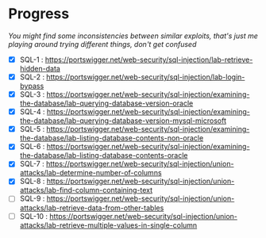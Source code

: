 # Progress

*You might find some inconsistencies between similar exploits, that's just me playing around trying different things, don't get confused*

  - [x] SQL-1 : https://portswigger.net/web-security/sql-injection/lab-retrieve-hidden-data
  - [x] SQL-2 : https://portswigger.net/web-security/sql-injection/lab-login-bypass
  - [x] SQL-3 : https://portswigger.net/web-security/sql-injection/examining-the-database/lab-querying-database-version-oracle
  - [x] SQL-4 : https://portswigger.net/web-security/sql-injection/examining-the-database/lab-querying-database-version-mysql-microsoft
  - [x] SQL-5 : https://portswigger.net/web-security/sql-injection/examining-the-database/lab-listing-database-contents-non-oracle
  - [x] SQL-6 : https://portswigger.net/web-security/sql-injection/examining-the-database/lab-listing-database-contents-oracle
  - [x] SQL-7 : https://portswigger.net/web-security/sql-injection/union-attacks/lab-determine-number-of-columns
  - [x] SQL-8 : https://portswigger.net/web-security/sql-injection/union-attacks/lab-find-column-containing-text
  - [ ] SQL-9 : https://portswigger.net/web-security/sql-injection/union-attacks/lab-retrieve-data-from-other-tables
  - [ ] SQL-10 : https://portswigger.net/web-security/sql-injection/union-attacks/lab-retrieve-multiple-values-in-single-column
